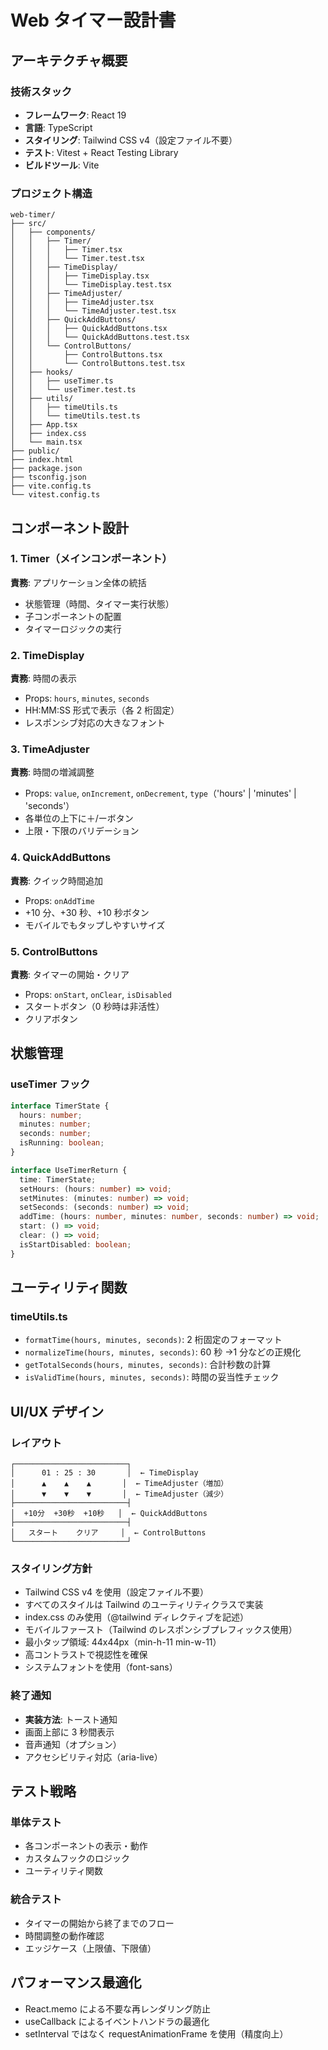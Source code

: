 # Web タイマー設計書

## アーキテクチャ概要

### 技術スタック

- **フレームワーク**: React 19
- **言語**: TypeScript
- **スタイリング**: Tailwind CSS v4（設定ファイル不要）
- **テスト**: Vitest + React Testing Library
- **ビルドツール**: Vite

### プロジェクト構造

```
web-timer/
├── src/
│   ├── components/
│   │   ├── Timer/
│   │   │   ├── Timer.tsx
│   │   │   └── Timer.test.tsx
│   │   ├── TimeDisplay/
│   │   │   ├── TimeDisplay.tsx
│   │   │   └── TimeDisplay.test.tsx
│   │   ├── TimeAdjuster/
│   │   │   ├── TimeAdjuster.tsx
│   │   │   └── TimeAdjuster.test.tsx
│   │   ├── QuickAddButtons/
│   │   │   ├── QuickAddButtons.tsx
│   │   │   └── QuickAddButtons.test.tsx
│   │   └── ControlButtons/
│   │       ├── ControlButtons.tsx
│   │       └── ControlButtons.test.tsx
│   ├── hooks/
│   │   ├── useTimer.ts
│   │   └── useTimer.test.ts
│   ├── utils/
│   │   ├── timeUtils.ts
│   │   └── timeUtils.test.ts
│   ├── App.tsx
│   ├── index.css
│   └── main.tsx
├── public/
├── index.html
├── package.json
├── tsconfig.json
├── vite.config.ts
└── vitest.config.ts
```

## コンポーネント設計

### 1. Timer（メインコンポーネント）

**責務**: アプリケーション全体の統括

- 状態管理（時間、タイマー実行状態）
- 子コンポーネントの配置
- タイマーロジックの実行

### 2. TimeDisplay

**責務**: 時間の表示

- Props: `hours`, `minutes`, `seconds`
- HH:MM:SS 形式で表示（各 2 桁固定）
- レスポンシブ対応の大きなフォント

### 3. TimeAdjuster

**責務**: 時間の増減調整

- Props: `value`, `onIncrement`, `onDecrement`, `type`（'hours' | 'minutes' | 'seconds'）
- 各単位の上下に＋/ーボタン
- 上限・下限のバリデーション

### 4. QuickAddButtons

**責務**: クイック時間追加

- Props: `onAddTime`
- +10 分、+30 秒、+10 秒ボタン
- モバイルでもタップしやすいサイズ

### 5. ControlButtons

**責務**: タイマーの開始・クリア

- Props: `onStart`, `onClear`, `isDisabled`
- スタートボタン（0 秒時は非活性）
- クリアボタン

## 状態管理

### useTimer フック

```typescript
interface TimerState {
  hours: number;
  minutes: number;
  seconds: number;
  isRunning: boolean;
}

interface UseTimerReturn {
  time: TimerState;
  setHours: (hours: number) => void;
  setMinutes: (minutes: number) => void;
  setSeconds: (seconds: number) => void;
  addTime: (hours: number, minutes: number, seconds: number) => void;
  start: () => void;
  clear: () => void;
  isStartDisabled: boolean;
}
```

## ユーティリティ関数

### timeUtils.ts

- `formatTime(hours, minutes, seconds)`: 2 桁固定のフォーマット
- `normalizeTime(hours, minutes, seconds)`: 60 秒 →1 分などの正規化
- `getTotalSeconds(hours, minutes, seconds)`: 合計秒数の計算
- `isValidTime(hours, minutes, seconds)`: 時間の妥当性チェック

## UI/UX デザイン

### レイアウト

```
┌─────────────────────────┐
│      01 : 25 : 30       │  ← TimeDisplay
│      ▲    ▲    ▲       │  ← TimeAdjuster（増加）
│      ▼    ▼    ▼       │  ← TimeAdjuster（減少）
├─────────────────────────┤
│  +10分  +30秒  +10秒   │  ← QuickAddButtons
├─────────────────────────┤
│   スタート    クリア     │  ← ControlButtons
└─────────────────────────┘
```

### スタイリング方針

- Tailwind CSS v4 を使用（設定ファイル不要）
- すべてのスタイルは Tailwind のユーティリティクラスで実装
- index.css のみ使用（@tailwind ディレクティブを記述）
- モバイルファースト（Tailwind のレスポンシブプレフィックス使用）
- 最小タップ領域: 44x44px（min-h-11 min-w-11）
- 高コントラストで視認性を確保
- システムフォントを使用（font-sans）

### 終了通知

- **実装方法**: トースト通知
- 画面上部に 3 秒間表示
- 音声通知（オプション）
- アクセシビリティ対応（aria-live）

## テスト戦略

### 単体テスト

- 各コンポーネントの表示・動作
- カスタムフックのロジック
- ユーティリティ関数

### 統合テスト

- タイマーの開始から終了までのフロー
- 時間調整の動作確認
- エッジケース（上限値、下限値）

## パフォーマンス最適化

- React.memo による不要な再レンダリング防止
- useCallback によるイベントハンドラの最適化
- setInterval ではなく requestAnimationFrame を使用（精度向上）
